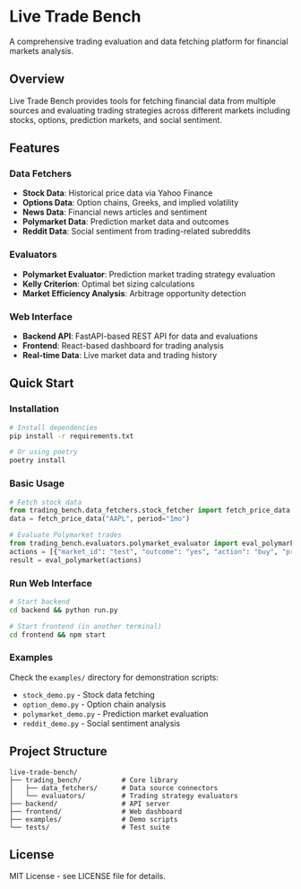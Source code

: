 # Live Trade Bench

A comprehensive trading evaluation and data fetching platform for financial markets analysis.

## Overview

Live Trade Bench provides tools for fetching financial data from multiple sources and evaluating trading strategies across different markets including stocks, options, prediction markets, and social sentiment.

## Features

### Data Fetchers

- **Stock Data**: Historical price data via Yahoo Finance
- **Options Data**: Option chains, Greeks, and implied volatility
- **News Data**: Financial news articles and sentiment
- **Polymarket Data**: Prediction market data and outcomes
- **Reddit Data**: Social sentiment from trading-related subreddits

### Evaluators

- **Polymarket Evaluator**: Prediction market trading strategy evaluation
- **Kelly Criterion**: Optimal bet sizing calculations
- **Market Efficiency Analysis**: Arbitrage opportunity detection

### Web Interface

- **Backend API**: FastAPI-based REST API for data and evaluations
- **Frontend**: React-based dashboard for trading analysis
- **Real-time Data**: Live market data and trading history

## Quick Start

### Installation

```bash
# Install dependencies
pip install -r requirements.txt

# Or using poetry
poetry install
```

### Basic Usage

```python
# Fetch stock data
from trading_bench.data_fetchers.stock_fetcher import fetch_price_data
data = fetch_price_data("AAPL", period="1mo")

# Evaluate Polymarket trades
from trading_bench.evaluators.polymarket_evaluator import eval_polymarket
actions = [{"market_id": "test", "outcome": "yes", "action": "buy", "price": 0.6, "quantity": 100}]
result = eval_polymarket(actions)
```

### Run Web Interface

```bash
# Start backend
cd backend && python run.py

# Start frontend (in another terminal)
cd frontend && npm start
```

### Examples

Check the `examples/` directory for demonstration scripts:

- `stock_demo.py` - Stock data fetching
- `option_demo.py` - Option chain analysis
- `polymarket_demo.py` - Prediction market evaluation
- `reddit_demo.py` - Social sentiment analysis

## Project Structure

```
live-trade-bench/
├── trading_bench/          # Core library
│   ├── data_fetchers/      # Data source connectors
│   └── evaluators/         # Trading strategy evaluators
├── backend/                # API server
├── frontend/               # Web dashboard
├── examples/               # Demo scripts
└── tests/                  # Test suite
```

## License

MIT License - see LICENSE file for details.
